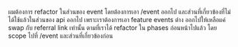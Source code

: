 ผมต้องการ refactor ในส่วนของ event โดยต้องการเอา /event ออกไป และส่วนที่เกี่ยวข้องที่ไม่ได้ใช้แล้วในส่วนของ api ออกไป เพราะเราต้องการเอา feature events ต่าง ออกไปให้เหลือแค่ swap กับ referral link เท่านั้น ตามที่เราได้ refactor ใน phases ก่อนหน้าไปแล้ว โดย scope ไปที่ /event และส่วนที่เกี่ยวข้องก่อน